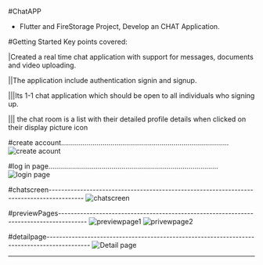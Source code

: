 #ChatAPP
- Flutter and FireStorage Project, Develop an CHAT Application.

#Getting Started
Key points covered:

|Created a real time chat application with support for messages, documents and video uploading.

||The application include authentication signin and signup.

|||Its 1-1 chat application which should be open to all individuals who signing up.

||| the chat room is a list with their detailed profile details when clicked on their display picture icon

#create account.....................................................................................
![create acount](https://github.com/DarshanPatel-37/oneChatApp/assets/96777821/6fc1169b-0336-4335-98d9-309b0d1be193)

#log in page......................................................................................
![login page](https://github.com/DarshanPatel-37/oneChatApp/assets/96777821/342b6308-5389-4221-83be-3c31f437e7a8)

#chatscreen-----------------------------------------------------------------------------------------
![chatscreen](https://github.com/DarshanPatel-37/oneChatApp/assets/96777821/f1d45d08-891a-471d-9142-2348ae2818c5)

#previewPages---------------------------------------------------------------------------------------
![previewpage1](https://github.com/DarshanPatel-37/oneChatApp/assets/96777821/2ee98c7f-fc38-49ca-8e3a-7fb4eac8e8a4)
![privewpage2](https://github.com/DarshanPatel-37/oneChatApp/assets/96777821/64d49cf3-df2c-4ea8-a0ed-3e657f1cafff)

#detailpage--------------------------------------------------------------------------------------------
![Detail page](https://github.com/DarshanPatel-37/oneChatApp/assets/96777821/096b4fb0-d7d8-4c21-80f2-c4914bf826f2)

----------------------------------------------------------------------------------------------------------------------------------
